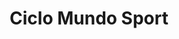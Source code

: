 ---
title: "Ciclo Mundo Sport"
url: /san-borja/ciclo-mundo-sport-avenida-san-luis/
shop: bicicleta
---